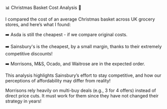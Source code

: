 📊 Christmas Basket Cost Analysis 🎄 

I compared the cost of an average Christmas basket across UK grocery stores, and here’s what I found:

➡️ Asda is still the cheapest - if we compare original costs.

➡️ Sainsbury's is the cheapest, by a small margin, thanks to their extremely competitive discounts!

➡️ Morrisons, M&S, Ocado, and Waitrose are in the expected order.

This analysis highlights Sainsbury’s effort to stay competitive, and how our perceptions of affordability may differ from reality!

Morrisons rely heavily on multi-buy deals (e.g., 3 for 4 offers) instead of direct price cuts. It must work for them since they have not changed their strategy in years!
